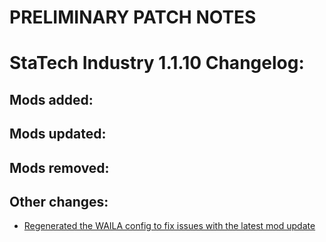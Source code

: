 # PRELIMINARY PATCH NOTES
# StaTech Industry 1.1.10 Changelog:
## Mods added:

## Mods updated:

## Mods removed:

## Other changes:
- [Regenerated the WAILA config to fix issues with the latest mod update](https://github.com/TheStaticVoid/StaTech-Industry/issues/434)